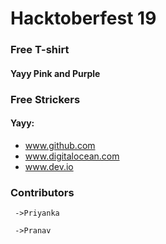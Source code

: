# Hacktoberfest 19

### Free T-shirt
#### Yayy Pink and Purple

### Free Strickers
#### Yayy: 	
* www.github.com
* www.digitalocean.com
* www.dev.io

### Contributors

	 ->Priyanka

	 ->Pranav

